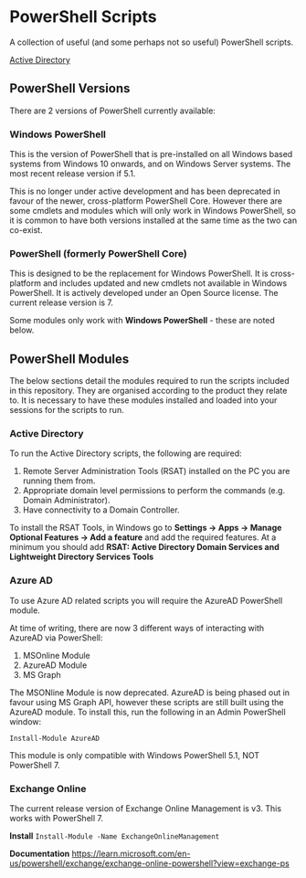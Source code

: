# PowerShell Scripts
A collection of useful (and some perhaps not so useful) PowerShell scripts.

[Active Directory](#active-directory)

## PowerShell Versions
There are 2 versions of PowerShell currently available:

### Windows PowerShell
This is the version of PowerShell that is pre-installed on all Windows based systems from Windows 10 onwards, and on Windows Server systems. The most recent release version if 5.1. 

This is no longer under active development and has been deprecated in favour of the newer, cross-platform PowerShell Core. However there are some cmdlets and modules which will only work in Windows PowerShell, so it is common to have both versions installed at the same time as the two can co-exist.

### PowerShell (formerly PowerShell Core)
This is designed to be the replacement for Windows PowerShell. It is cross-platform and includes updated and new cmdlets not available in Windows PowerShell. It is actively developed under an Open Source license. The current release version is 7.

Some modules only work with **Windows PowerShell** - these are noted below.

## PowerShell Modules
The below sections detail the modules required to run the scripts included in this repository. They are organised according to the product they relate to. It is necessary to have these modules installed and loaded into your sessions for the scripts to run.

### Active Directory
To run the Active Directory scripts, the following are required:

1. Remote Server Administration Tools (RSAT) installed on the PC you are running them from.
2. Appropriate domain level permissions to perform the commands (e.g. Domain Administrator).
3. Have connectivity to a Domain Controller.

To install the RSAT Tools, in Windows go to **Settings -> Apps -> Manage Optional Features -> Add a feature** and add the required features. At a minimum you should add **RSAT: Active Directory Domain Services and Lightweight Directory Services Tools**

### Azure AD
To use Azure AD related scripts you will require the AzureAD PowerShell module.

At time of writing, there are now 3 different ways of interacting with AzureAD via PowerShell:

1. MSOnline Module
2. AzureAD Module
3. MS Graph

The MSONline Module is now deprecated. AzureAD is being phased out in favour using MS Graph API, however these scripts are still built using the AzureAD module. To install this, run the following in an Admin PowerShell window:

`Install-Module AzureAD`

This module is only compatible with Windows PowerShell 5.1, NOT PowerShell 7.

### Exchange Online
The current release version of Exchange Online Management is v3. This works with PowerShell 7.

**Install**
`Install-Module -Name ExchangeOnlineManagement`

**Documentation**
https://learn.microsoft.com/en-us/powershell/exchange/exchange-online-powershell?view=exchange-ps